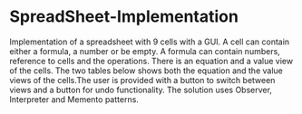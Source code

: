 # SpreadSheet-Implementation
 Implementation of a spreadsheet with 9 cells with a GUI.  A cell can contain either a formula, a number or be empty. A formula can contain numbers, reference to cells and the operations.  There is an equation and a value view of the cells. The two tables below shows both the equation and the value views of the cells.The user is provided with a button to switch between views and a button for undo functionality. The solution uses Observer, Interpreter and Memento patterns.
